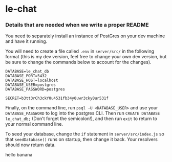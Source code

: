 # le-chat

### Details that are needed when we write a proper README

You need to separately install an instance of PostGres on your dev machine and have it running.

You will need to create a file called `.env` in `server/src/` in the following format (this is my dev version, feel free to change your own dev version, but be sure to change the commands below to account for the changes).

```
DATABASE=le_chat_db
DATABASE_PORT=5432
DATABASE_HOST=localhost
DATABASE_USER=postgres
DATABASE_PASSWORD=postgres

SECRET=b3tt3rCh3ckY0u4531fb34y0uwr3cky0ur531f
```

Finally, on the command line, run `psql -U <DATABASE_USER>` and use your `DATABASE_PASSWORD` to log into the postgres CLI. Then run `CREATE DATABASE le_chat_db;` (Don't forget the semicolon!), and then run `exit` to return to your normal command line.

To seed your database, change the `if` statement in `server/src/index.js` so that `seedDatabase()` runs on startup, then change it back. Your resolvers should now return data.

hello banana
